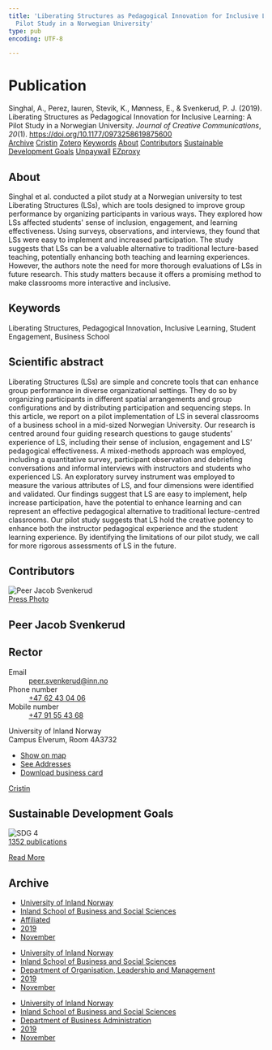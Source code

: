 ```yaml
---
title: 'Liberating Structures as Pedagogical Innovation for Inclusive Learning: A
  Pilot Study in a Norwegian University'
type: pub
encoding: UTF-8

---
```

<h1>Publication</h1>
<article id="csl-bib-container-VCKJWV6W" class="csl-bib-container">
  <div class="csl-bib-body"> <div class="csl-entry">Singhal, A., Perez, lauren, Stevik, K., Mønness, E., &#38; Svenkerud, P. J. (2019). Liberating Structures as Pedagogical Innovation for Inclusive Learning: A Pilot Study in a Norwegian University. <i>Journal of Creative Communications</i>, <i>20</i>(1). <a href="https://doi.org/10.1177/0973258619875600">https://doi.org/10.1177/0973258619875600</a></div> </div>
  <div class="csl-bib-buttons">
    <a href="#taxonomy-article-VCKJWV6W" alt="archive" class="csl-bib-button">Archive</a>
    <a href="https://app.cristin.no/results/show.jsf?id=1747027" alt="Cristin" class="csl-bib-button">Cristin</a>
    <a href="http://zotero.org/groups/5881554/items/VCKJWV6W" alt="Zotero" class="csl-bib-button">Zotero</a>
    <a href="#keywords-article-VCKJWV6W" alt="keywords" class="csl-bib-button">Keywords</a>
    <a href="#about-article-VCKJWV6W" alt="about_pub" class="csl-bib-button">About</a>
    <a href="#contributors-article-VCKJWV6W" alt="contributors" class="csl-bib-button">Contributors</a>
    <a href="#sdg-article-VCKJWV6W" alt="sdg" class="csl-bib-button">Sustainable Development Goals</a>
    <a href="https://brage.inn.no/inn-xmlui/bitstream/11250/2645362/4/Singhal%20et%20al%202019.pdf" alt="Unpaywall" class="csl-bib-button">Unpaywall</a>
    <a href="https://brage.inn.no/inn-xmlui/bitstream/11250/2645362/4/Singhal%20et%20al%202019.pdf" alt="EZproxy" class="csl-bib-button">EZproxy</a>
  </div>
  <div id="csl-bib-meta-container-VCKJWV6W"></div>
</article>
<div id="csl-bib-meta-VCKJWV6W" class="csl-bib-meta">
  <article id="about-article-VCKJWV6W" class="about_pub-article">
    <h1>About</h1>
    Singhal et al. conducted a pilot study at a Norwegian university to test Liberating Structures (LSs), which are tools designed to improve group performance by organizing participants in various ways. They explored how LSs affected students' sense of inclusion, engagement, and learning effectiveness. Using surveys, observations, and interviews, they found that LSs were easy to implement and increased participation. The study suggests that LSs can be a valuable alternative to traditional lecture-based teaching, potentially enhancing both teaching and learning experiences. However, the authors note the need for more thorough evaluations of LSs in future research. This study matters because it offers a promising method to make classrooms more interactive and inclusive.
  </article>
  <article id="keywords-article-VCKJWV6W" class="keywords-article">
    <h1>Keywords</h1>
    Liberating Structures, Pedagogical Innovation, Inclusive Learning, Student Engagement, Business School
  </article>
  <article id="abstract-article-VCKJWV6W" class="abstract-article">
    <h1>Scientific abstract</h1>
    Liberating Structures (LSs) are simple and concrete tools that can enhance group performance in diverse 
organizational settings. They do so by organizing participants in different spatial arrangements and group 
configurations and by distributing participation and sequencing steps. In this article, we report on a pilot 
implementation of LS in several classrooms of a business school in a mid-sized Norwegian University. Our 
research is centred around four guiding research questions to gauge students’ experience of LS, including 
their sense of inclusion, engagement and LS’ pedagogical effectiveness. A mixed-methods approach was 
employed, including a quantitative survey, participant observation and debriefing conversations and 
informal interviews with instructors and students who experienced LS. An exploratory survey instrument 
was employed to measure the various attributes of LS, and four dimensions were identified and validated. 
Our findings suggest that LS are easy to implement, help increase participation, have the potential to 
enhance learning and can represent an effective pedagogical alternative to traditional lecture-centred 
classrooms. Our pilot study suggests that LS hold the creative potency to enhance both the instructor 
pedagogical experience and the student learning experience. By identifying the limitations of our pilot 
study, we call for more rigorous assessments of LS in the future.
  </article>
  <article id="contributors-article-VCKJWV6W" class="contributors-article">
    <h1>Contributors</h1>
    <div class="personas"> <div class="vrtx-hinn-person-card"> <div class="photo"> <img src="https://www.inn.no/bilder-ansatte/peer-jacob-svenkerud.jpg" alt="Peer Jacob Svenkerud" loading="lazy"><div class="pressPhoto"> <a href="https://www.inn.no/pressebilder-ansatte/peer-jacob-svenkerud.jpg" target="_blank"> Press Photo </a> </div> </div> <div class="info"> <hgroup><h1>Peer Jacob Svenkerud</h1> <h2>Rector</h2> </hgroup><dl> <dt>Email</dt> <dd> <a href="mailto:peer.svenkerud@inn.no">peer.svenkerud@inn.no</a> </dd> <dt>Phone number</dt> <dd><a href="tel:+4762430406"> +47 62 43 04 06 </a></dd> <dt>Mobile number</dt> <dd><a href="tel:+4791554368"> +47 91 55 43 68 </a></dd> </dl> <p> University of Inland Norway<br> Campus Elverum, Room 4A3732 </p> <ul class="vrtx-hinn-links"> <li><a href="https://www.google.com/maps?q=60.88065,11.53734">Show on map</a></li> <li><a href="https://www.inn.no/english/find-an-employee/peer-svenkerud.html#vrtx-hinn-addresses">See Addresses</a></li> <li><a href="https://www.inn.no/english/find-an-employee/peer-svenkerud.html?vrtx=vcf">Download business card</a></li> </ul> </div> </div> <a href="https://app.cristin.no/persons/show.jsf?id=559002" alt="Cristin URL" class="personas-cristin">Cristin</a> </div>
  </article>
  <article id="sdg-article-VCKJWV6W" class="sdg-article">
    <h1>Sustainable Development Goals</h1>
    <div class="sdg-container"><div id="sdg4" class="sdg">
        <img src="{{< params subfolder >}}images/sdg/sdg04_en.png" class="image" alt="SDG 4">
        <div class="sdg-overlay">
          <a href="/en/archive/?key=?sdg=4#archive" class="sdg-publication-count"><span>1352</span> publications</a>
          <p><a href="https://sdgs.un.org/goals/goal4" class="sdg-read-more">Read More</a></p>
        </div>
      </div></div>
  </article>
  <article id="taxonomy-article-VCKJWV6W" class="taxonomy-article">
    <h1>Archive</h1>
    <ul>
      <li>
        <a href="/en/archive/?key=3DCRN523">University of Inland Norway</a>
      </li>
      <li>
        <a href="/en/archive/?key=DU8Q9LN9">Inland School of Business and Social Sciences</a>
      </li>
      <li>
        <a href="/en/archive/?key=9ESJ3S3Z">Affiliated</a>
      </li>
      <li>
        <a href="/en/archive/?key=IVNR329P">2019</a>
      </li>
      <li>
        <a href="/en/archive/?key=AHY42FDW">November</a>
      </li>
    </ul>
    <ul>
      <li>
        <a href="/en/archive/?key=3DCRN523">University of Inland Norway</a>
      </li>
      <li>
        <a href="/en/archive/?key=DU8Q9LN9">Inland School of Business and Social Sciences</a>
      </li>
      <li>
        <a href="/en/archive/?key=4LUWR3ZM">Department of Organisation, Leadership and Management</a>
      </li>
      <li>
        <a href="/en/archive/?key=7GQPC2L9">2019</a>
      </li>
      <li>
        <a href="/en/archive/?key=FHVDJTFR">November</a>
      </li>
    </ul>
    <ul>
      <li>
        <a href="/en/archive/?key=3DCRN523">University of Inland Norway</a>
      </li>
      <li>
        <a href="/en/archive/?key=DU8Q9LN9">Inland School of Business and Social Sciences</a>
      </li>
      <li>
        <a href="/en/archive/?key=3IQA89I8">Department of Business Administration</a>
      </li>
      <li>
        <a href="/en/archive/?key=9V5B7Z44">2019</a>
      </li>
      <li>
        <a href="/en/archive/?key=T97FXAK4">November</a>
      </li>
    </ul>
  </article>
</div>
